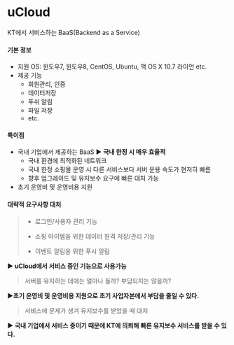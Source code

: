 # uCloud

KT에서 서비스하는 BaaS(Backend as a Service)





#### 기본 정보

* 지원 OS: 윈도우7, 윈도우8, CentOS, Ubuntu, 맥 OS X 10.7 라이언 etc.
* 제공 기능
  * 회원관리, 인증
  * 데이터저장
  * 푸쉬 알림
  * 파일 저장 
  * etc.





#### 특이점

* 국내 기업에서 제공하는 BaaS  ▶ **국내 한정 시 매우 효율적**
  * 국내 환경에 최적화된 네트워크
  * 국내 한정 쇼핑몰 운영 시 다른 서비스보다 서버 운용 속도가 현저히 빠름
  * 향후 업그레이드 및 유지보수 요구에 빠른 대처 가능
* 초기 운영비  및 운영비용 지원





#### 대략적 요구사항 대처

> * 로그인/사용자 관리 기능
>
> * 쇼핑 아이템을 위한 데이터 원격 저장/관리 기능
> * 이벤트 알림을 위한 푸시 알림

**▶ uCloud에서 서비스 중인 기능으로 사용가능**



> 서버를 유지하는 데에는 얼마나 들까? 부담되지는 않을까?

**▶초기 운영비 및 운영비용 지원으로 초기 사업자본에서 부담을 줄일 수 있다.**



> 서비스에 문제가 생겨 유지보수를 받았을 때 대처

**▶ 국내 기업에서 서비스 중이기 때문에 KT에 의뢰해 빠른 유지보수 서비스를 받을 수 있다.**

